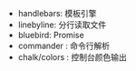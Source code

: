 
* handlebars: 模板引擎
* linebyline: 分行读取文件
* bluebird: Promise
* commander : 命令行解析
* chalk/colors : 控制台颜色输出    